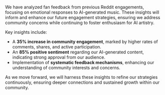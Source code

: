 We have analyzed fan feedback from previous Reddit engagements, focusing on emotional responses to AI-generated music. These insights will inform and enhance our future engagement strategies, ensuring we address community concerns while continuing to foster enthusiasm for AI artistry.

Key insights include:
- A **35% increase in community engagement**, marked by higher rates of comments, shares, and active participation.
- An **85% positive sentiment** regarding our AI-generated content, indicating strong approval from our audience.
- Implementation of **systematic feedback mechanisms**, enhancing our understanding of community interests and concerns.

As we move forward, we will harness these insights to refine our strategies continuously, ensuring deeper connections and sustained growth within our community.